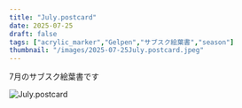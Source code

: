 ```yaml
---
title: "July.postcard"
date: 2025-07-25
draft: false
tags: ["acrylic_marker","Gelpen","サブスク絵葉書","season"]
thumbnail: "/images/2025-07-25July.postcard.jpeg"
---
```


7月のサブスク絵葉書です

![July.postcard](/images/2025-07-25July.postcard.jpeg)